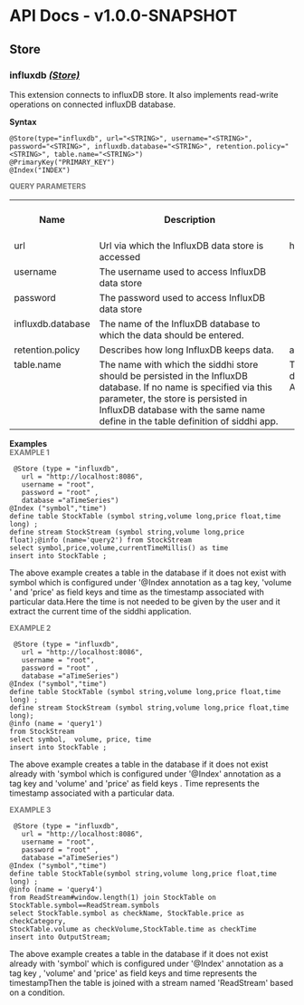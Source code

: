 # API Docs - v1.0.0-SNAPSHOT

## Store

### influxdb *<a target="_blank" href="https://wso2.github.io/siddhi/documentation/siddhi-4.0/#store">(Store)</a>*

<p style="word-wrap: break-word">This extension connects to  influxDB store. It also implements read-write operations on connected influxDB database.</p>

<span id="syntax" class="md-typeset" style="display: block; font-weight: bold;">Syntax</span>
```
@Store(type="influxdb", url="<STRING>", username="<STRING>", password="<STRING>", influxdb.database="<STRING>", retention.policy="<STRING>", table.name="<STRING>")
@PrimaryKey("PRIMARY_KEY")
@Index("INDEX")
```

<span id="query-parameters" class="md-typeset" style="display: block; color: rgba(0, 0, 0, 0.54); font-size: 12.8px; font-weight: bold;">QUERY PARAMETERS</span>
<table>
    <tr>
        <th>Name</th>
        <th style="min-width: 20em">Description</th>
        <th>Default Value</th>
        <th>Possible Data Types</th>
        <th>Optional</th>
        <th>Dynamic</th>
    </tr>
    <tr>
        <td style="vertical-align: top">url</td>
        <td style="vertical-align: top; word-wrap: break-word"> Url via which the InfluxDB data store is accessed</td>
        <td style="vertical-align: top">http://localhost:8086 </td>
        <td style="vertical-align: top">STRING</td>
        <td style="vertical-align: top">No</td>
        <td style="vertical-align: top">No</td>
    </tr>
    <tr>
        <td style="vertical-align: top">username</td>
        <td style="vertical-align: top; word-wrap: break-word"> The username used to access InfluxDB data store </td>
        <td style="vertical-align: top"></td>
        <td style="vertical-align: top">STRING</td>
        <td style="vertical-align: top">No</td>
        <td style="vertical-align: top">No</td>
    </tr>
    <tr>
        <td style="vertical-align: top">password</td>
        <td style="vertical-align: top; word-wrap: break-word"> The password used to access InfluxDB data store </td>
        <td style="vertical-align: top"></td>
        <td style="vertical-align: top">STRING</td>
        <td style="vertical-align: top">No</td>
        <td style="vertical-align: top">No</td>
    </tr>
    <tr>
        <td style="vertical-align: top">influxdb.database</td>
        <td style="vertical-align: top; word-wrap: break-word"> The name of the InfluxDB database to which the data should be entered. </td>
        <td style="vertical-align: top"></td>
        <td style="vertical-align: top">STRING</td>
        <td style="vertical-align: top">No</td>
        <td style="vertical-align: top">No</td>
    </tr>
    <tr>
        <td style="vertical-align: top">retention.policy</td>
        <td style="vertical-align: top; word-wrap: break-word"> Describes how long InfluxDB keeps data. </td>
        <td style="vertical-align: top">autogen</td>
        <td style="vertical-align: top">STRING</td>
        <td style="vertical-align: top">Yes</td>
        <td style="vertical-align: top">No</td>
    </tr>
    <tr>
        <td style="vertical-align: top">table.name</td>
        <td style="vertical-align: top; word-wrap: break-word">The name with which the siddhi store  should be persisted in the InfluxDB database. If no name is specified via this parameter, the store is persisted in InfluxDB database with the same name define in the table definition of siddhi app.</td>
        <td style="vertical-align: top">The table name defined in the Siddhi App query.</td>
        <td style="vertical-align: top">STRING</td>
        <td style="vertical-align: top">Yes</td>
        <td style="vertical-align: top">No</td>
    </tr>
</table>

<span id="examples" class="md-typeset" style="display: block; font-weight: bold;">Examples</span>
<span id="example-1" class="md-typeset" style="display: block; color: rgba(0, 0, 0, 0.54); font-size: 12.8px; font-weight: bold;">EXAMPLE 1</span>
```
 @Store (type = "influxdb",
   url = "http://localhost:8086",
   username = "root",
   password = "root" ,
   database ="aTimeSeries")
@Index ("symbol","time")
define table StockTable (symbol string,volume long,price float,time long) ;
define stream StockStream (symbol string,volume long,price float);@info (name='query2') from StockStream
select symbol,price,volume,currentTimeMillis() as time
insert into StockTable ;
```
<p style="word-wrap: break-word"> The above example creates a table in the  database if it does not exist with symbol which is configured under '@Index annotation as a tag key, 'volume ' and 'price' as field keys and time as the timestamp associated with particular data.Here the time is not needed to be given by the user and it extract the current time of the siddhi application.</p>

<span id="example-2" class="md-typeset" style="display: block; color: rgba(0, 0, 0, 0.54); font-size: 12.8px; font-weight: bold;">EXAMPLE 2</span>
```
 @Store (type = "influxdb",
   url = "http://localhost:8086",
   username = "root",
   password = "root" ,
   database ="aTimeSeries")
@Index ("symbol","time")
define table StockTable (symbol string,volume long,price float,time long) ;
define stream StockStream (symbol string,volume long,price float,time long);
@info (name = 'query1')  
from StockStream 
select symbol,  volume, price, time
insert into StockTable ;
```
<p style="word-wrap: break-word"> The above example creates a table in the  database if it does not exist already with 'symbol which is configured under '@Index' annotation  as a tag key and 'volume' and 'price' as field keys . Time represents the timestamp  associated with a particular data.</p>

<span id="example-3" class="md-typeset" style="display: block; color: rgba(0, 0, 0, 0.54); font-size: 12.8px; font-weight: bold;">EXAMPLE 3</span>
```
 @Store (type = "influxdb",
   url = "http://localhost:8086",
   username = "root",
   password = "root" ,
   database ="aTimeSeries")
@Index ("symbol","time")
define table StockTable(symbol string,volume long,price float,time long) ;
@info (name = 'query4')
from ReadStream#window.length(1) join StockTable on StockTable.symbol==ReadStream.symbols 
select StockTable.symbol as checkName, StockTable.price as checkCategory,
StockTable.volume as checkVolume,StockTable.time as checkTime
insert into OutputStream; 
```
<p style="word-wrap: break-word"> The above example creates a table in the database if it does not exist already with 'symbol' which is configured under '@Index' annotation  as a tag key , 'volume' and 'price' as field keys and time represents the timestampThen the table is joined with a stream named 'ReadStream' based on a condition.</p>

